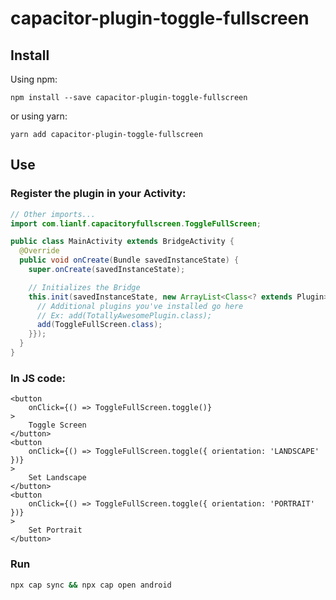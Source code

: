 # capacitor-plugin-toggle-fullscreen

## Install

Using npm:

```
npm install --save capacitor-plugin-toggle-fullscreen
```

or using yarn:

```
yarn add capacitor-plugin-toggle-fullscreen
```

## Use

### Register the plugin in your Activity:

```java
// Other imports...
import com.lianlf.capacitoryfullscreen.ToggleFullScreen;

public class MainActivity extends BridgeActivity {
  @Override
  public void onCreate(Bundle savedInstanceState) {
    super.onCreate(savedInstanceState);

    // Initializes the Bridge
    this.init(savedInstanceState, new ArrayList<Class<? extends Plugin>>() {{
      // Additional plugins you've installed go here
      // Ex: add(TotallyAwesomePlugin.class);
      add(ToggleFullScreen.class);
    }});
  }
}
```

### In JS code:

```react
<button
    onClick={() => ToggleFullScreen.toggle()}
>
    Toggle Screen
</button>
<button
    onClick={() => ToggleFullScreen.toggle({ orientation: 'LANDSCAPE' })}
>
    Set Landscape
</button>
<button
    onClick={() => ToggleFullScreen.toggle({ orientation: 'PORTRAIT' })}
>
    Set Portrait
</button>
```

### Run

```sh
npx cap sync && npx cap open android
```
